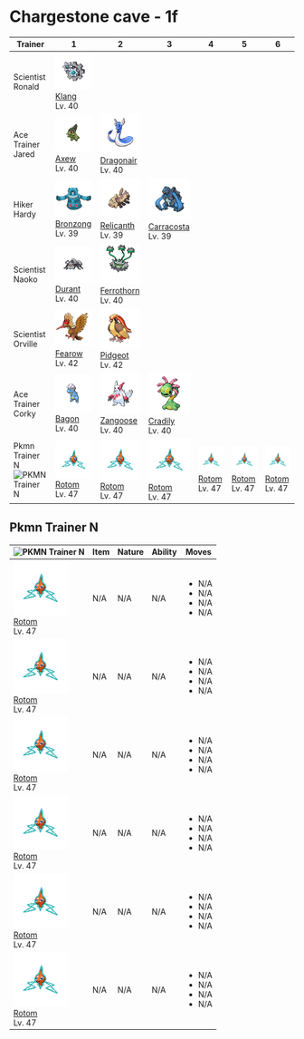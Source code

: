 # Chargestone cave - 1f

| Trainer                                                                                        | 1                                                                                                 | 2                                                                                                     | 3                                                                                                     | 4                                                                                           | 5                                                                                           | 6                                                                                           |
| ---------------------------------------------------------------------------------------------- | ------------------------------------------------------------------------------------------------- | ----------------------------------------------------------------------------------------------------- | ----------------------------------------------------------------------------------------------------- | ------------------------------------------------------------------------------------------- | ------------------------------------------------------------------------------------------- | ------------------------------------------------------------------------------------------- |
| Scientist Ronald                                                                               | ![klang](../../img/pokemon/600.png) <br/>[Klang](/blaze-black-wiki/pokemon/600) <br/>Lv. 40       |
| Ace Trainer Jared                                                                              | ![axew](../../img/pokemon/610.png) <br/>[Axew](/blaze-black-wiki/pokemon/610) <br/>Lv. 40         | ![dragonair](../../img/pokemon/148.png) <br/>[Dragonair](/blaze-black-wiki/pokemon/148) <br/>Lv. 40   |
| Hiker Hardy                                                                                    | ![bronzong](../../img/pokemon/437.png) <br/>[Bronzong](/blaze-black-wiki/pokemon/437) <br/>Lv. 39 | ![relicanth](../../img/pokemon/369.png) <br/>[Relicanth](/blaze-black-wiki/pokemon/369) <br/>Lv. 39   | ![carracosta](../../img/pokemon/565.png) <br/>[Carracosta](/blaze-black-wiki/pokemon/565) <br/>Lv. 39 |
| Scientist Naoko                                                                                | ![durant](../../img/pokemon/632.png) <br/>[Durant](/blaze-black-wiki/pokemon/632) <br/>Lv. 40     | ![ferrothorn](../../img/pokemon/598.png) <br/>[Ferrothorn](/blaze-black-wiki/pokemon/598) <br/>Lv. 40 |
| Scientist Orville                                                                              | ![fearow](../../img/pokemon/022.png) <br/>[Fearow](/blaze-black-wiki/pokemon/022) <br/>Lv. 42     | ![pidgeot](../../img/pokemon/018.png) <br/>[Pidgeot](/blaze-black-wiki/pokemon/018) <br/>Lv. 42       |
| Ace Trainer Corky                                                                              | ![bagon](../../img/pokemon/371.png) <br/>[Bagon](/blaze-black-wiki/pokemon/371) <br/>Lv. 40       | ![zangoose](../../img/pokemon/335.png) <br/>[Zangoose](/blaze-black-wiki/pokemon/335) <br/>Lv. 40     | ![cradily](../../img/pokemon/346.png) <br/>[Cradily](/blaze-black-wiki/pokemon/346) <br/>Lv. 40       |
| Pkmn Trainer N<br/> ![PKMN Trainer N](https://play.pokemonshowdown.com/sprites/trainers/n.png) | ![rotom](../../img/pokemon/479.png) <br/>[Rotom](/blaze-black-wiki/pokemon/479) <br/>Lv. 47       | ![rotom](../../img/pokemon/479.png) <br/>[Rotom](/blaze-black-wiki/pokemon/479) <br/>Lv. 47           | ![rotom](../../img/pokemon/479.png) <br/>[Rotom](/blaze-black-wiki/pokemon/479) <br/>Lv. 47           | ![rotom](../../img/pokemon/479.png) <br/>[Rotom](/blaze-black-wiki/pokemon/479) <br/>Lv. 47 | ![rotom](../../img/pokemon/479.png) <br/>[Rotom](/blaze-black-wiki/pokemon/479) <br/>Lv. 47 | ![rotom](../../img/pokemon/479.png) <br/>[Rotom](/blaze-black-wiki/pokemon/479) <br/>Lv. 47 |

## Pkmn Trainer N

| ![PKMN Trainer N](https://play.pokemonshowdown.com/sprites/trainers/n.png)                  | Item | Nature | Ability | Moves                                                     |
| ------------------------------------------------------------------------------------------- | ---- | ------ | ------- | --------------------------------------------------------- |
| ![rotom](../../img/pokemon/479.png) <br/>[Rotom](/blaze-black-wiki/pokemon/479) <br/>Lv. 47 | N/A  | N/A    | N/A     | <ul><li>N/A</li><li>N/A</li><li>N/A</li><li>N/A</li></ul> |
| ![rotom](../../img/pokemon/479.png) <br/>[Rotom](/blaze-black-wiki/pokemon/479) <br/>Lv. 47 | N/A  | N/A    | N/A     | <ul><li>N/A</li><li>N/A</li><li>N/A</li><li>N/A</li></ul> |
| ![rotom](../../img/pokemon/479.png) <br/>[Rotom](/blaze-black-wiki/pokemon/479) <br/>Lv. 47 | N/A  | N/A    | N/A     | <ul><li>N/A</li><li>N/A</li><li>N/A</li><li>N/A</li></ul> |
| ![rotom](../../img/pokemon/479.png) <br/>[Rotom](/blaze-black-wiki/pokemon/479) <br/>Lv. 47 | N/A  | N/A    | N/A     | <ul><li>N/A</li><li>N/A</li><li>N/A</li><li>N/A</li></ul> |
| ![rotom](../../img/pokemon/479.png) <br/>[Rotom](/blaze-black-wiki/pokemon/479) <br/>Lv. 47 | N/A  | N/A    | N/A     | <ul><li>N/A</li><li>N/A</li><li>N/A</li><li>N/A</li></ul> |
| ![rotom](../../img/pokemon/479.png) <br/>[Rotom](/blaze-black-wiki/pokemon/479) <br/>Lv. 47 | N/A  | N/A    | N/A     | <ul><li>N/A</li><li>N/A</li><li>N/A</li><li>N/A</li></ul> |